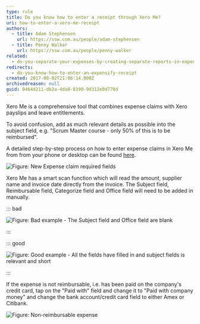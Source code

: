 ```yaml
---
type: rule
title: Do you know how to enter a receipt through Xero Me?
uri: how-to-enter-a-xero-me-receipt
authors:
  - title: Adam Stephensen
    url: https://ssw.com.au/people/adam-stephensen
  - title: Penny Walker
    url: https://ssw.com.au/people/penny-walker
related:
  - do-you-separate-your-expenses-by-creating-separate-reports-in-expensify
redirects:
  - do-you-know-how-to-enter-an-expensify-receipt
created: 2017-08-02T21:06:14.000Z
archivedreason: null
guid: 0464d211-db2a-4da8-8190-9d312e0d778d
---
```

Xero Me is a comprehensive tool that combines expense claims with Xero payslips and leave entitlements.

<!--endintro-->

To avoid confusion, add as much relevant details as possible into the subject field, e.g. "Scrum Master course - only 50% of this is to be reimbursed".

A detailed step-by-step process on how to enter expense claims in Xero Me from from your phone or desktop can be found [here](https://central.xero.com/s/article/Create-a-new-expense?userregion=true#android).

![Figure: New Expense claim required fields](xero-me-example-blank.png)

Xero Me has a smart scan function which will read the amount, supplier name and invoice date directly from the invoice. The Subject field, Reimbursable field, Categorize field and Office field will need to be added in manually.



::: bad

![Figure: Bad example - The Subject field and Office field are blank](xero-me-bad-example.png)

:::

::: good

![Figure: Good example - All the fields have filled in and subject fields is relevant and short](xero-me-example-fields.png)

:::

If the expense is not reimbursable, i.e. has been paid on the company's credit card, tap on the "Paid with" field and change it to "Paid with company money" and change the bank account/credit card field to either Amex or Citibank.



![Figure: Non-reimbursable expense](xero-me-non-reimbursable.png)